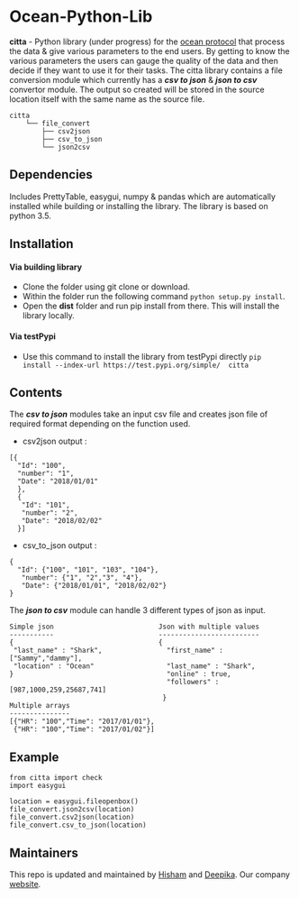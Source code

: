 # Ocean-Python-Lib
**citta** - Python library (under progress) for the [ocean protocol](https://oceanprotocol.com/) that process the data &amp; give various parameters to the end users. 
By getting to know the various parameters the users can gauge the quality of the data and then decide if they want to use it for their tasks. The citta library contains a file conversion module which currently has a **_csv to json_** & **_json to csv_** convertor module. The output so created will be stored in the source location itself with the same name as the source file.
```
citta
    └── file_convert
        ├── csv2json
        ├── csv_to_json
        └── json2csv
```
## Dependencies
Includes PrettyTable, easygui, numpy & pandas which are automatically installed while building or installing the library. The library is based on python 3.5.

## Installation
#### Via building library
* Clone the folder using git clone or download.
* Within the folder run the following command `python setup.py install`.
* Open the **dist** folder and run pip install from there. This will install the library locally. 
#### Via testPypi
* Use this command to install the library from testPypi directly `pip install --index-url https://test.pypi.org/simple/  citta`
## Contents
The **_csv to json_** modules take an input csv file and creates json file of required format depending on the function used. 
* csv2json output :
```
[{
  "Id": "100",
  "number": "1",
  "Date": "2018/01/01"
  },
  {
   "Id": "101",
   "number": "2",
   "Date": "2018/02/02"
  }]
```
* csv_to_json output :
```
{
  "Id": {"100", "101", "103", "104"},
   "number": {"1", "2","3", "4"},
   "Date": {"2018/01/01", "2018/02/02"}
}
```
The **_json to csv_** module can handle 3 different types of json as input. 
```
Simple json                          Json with multiple values
-----------                          -------------------------
{                                    {
 "last_name" : "Shark",                "first_name" : ["Sammy","dammy"],
 "location" : "Ocean"                  "last_name" : "Shark",
}                                      "online" : true,
                                       "followers" : [987,1000,259,25687,741] 
                                      }
Multiple arrays
---------------
[{"HR": "100","Time": "2017/01/01"},
 {"HR": "100","Time": "2017/01/02"}]  
```

## Example
```
from citta import check
import easygui

location = easygui.fileopenbox()
file_convert.json2csv(location)
file_convert.csv2json(location)
file_convert.csv_to_json(location)
```
## Maintainers
This repo is updated and maintained by [Hisham](https://github.com/Hisham-PM) and [Deepika](https://github.com/17Deepika). Our company [website](https://www.citta.ai/).
